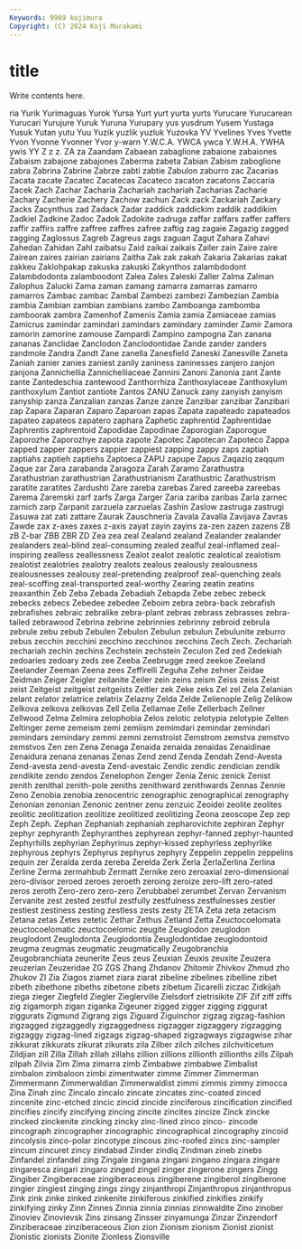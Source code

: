 ```yaml
---
Keywords: 9969 kojimura
Copyright: (C) 2024 Koji Murakami
---
```


# title

Write contents here.



ria Yurik Yurimaguas Yurok Yursa Yurt yurt yurta yurts
Yurucare Yurucarean Yurucari Yurujure Yuruk Yuruna Yurupary yus yusdrum Yusem
Yustaga Yusuk Yutan yutu Yuu Yuzik yuzlik yuzluk Yuzovka YV
Yvelines Yves Yvette Yvon Yvonne Yvonner Yvor y-warn Y.W.C.A. YWCA
ywca Y.W.H.A. YWHA ywis YY Z z z. ZA za
Zaandam Zabaean zabaglione zabaione zabaiones Zabaism zabajone zabajones Zaberma zabeta
Zabian Zabism zaboglione zabra Zabrina Zabrine Zabrze zabti zabtie Zabulon
zaburro zac Zacarias Zacata zacate Zacatec Zacatecas Zacateco zacaton zacatons
Zaccaria Zacek Zach Zachar Zacharia Zachariah zachariah Zacharias Zacharie Zachary
Zacherie Zachery Zachow zachun Zack zack Zackariah Zackary Zacks Zacynthus
zad Zadack Zadar zaddick zaddickim zaddik zaddikim Zadkiel Zadkine Zadoc
Zadok Zadokite zadruga zaffar zaffars zaffer zaffers zaffir zaffirs zaffre
zaffree zaffres zafree zaftig zag zagaie Zagazig zagged zagging Zaglossus
Zagreb Zagreus zags zaguan Zagut Zahara Zahavi Zahedan Zahidan Zahl
zaibatsu Zaid zaikai zaikais Zailer zain Zaire zaire Zairean zaires
zairian zairians Zaitha Zak zak zakah Zakaria Zakarias zakat zakkeu
Zaklohpakap zakuska zakuski Zakynthos zalambdodont Zalambdodonta zalamboodont Zalea Zales Zaleski
Zaller Zalma Zalman Zalophus Zalucki Zama zaman zamang zamarra zamarras
zamarro zamarros Zambac zambac Zambal Zambezi zambezi Zambezian Zambia zambia
Zambian zambian zambians zambo Zamboanga zambomba zamboorak zambra Zamenhof Zamenis
Zamia zamia Zamiaceae zamias Zamicrus zamindar zamindari zamindars zamindary zaminder
Zamir Zamora zamorin zamorine zamouse Zampardi Zampino zampogna Zan zanana
zananas Zanclidae Zanclodon Zanclodontidae Zande zander zanders zandmole Zandra Zandt
Zane zanella Zanesfield Zaneski Zanesville Zaneta Zaniah zanier zanies zaniest
zanily zaniness zaninesses zanjero zanjon zanjona Zannichellia Zannichelliaceae Zannini Zanoni
Zanonia zant Zante zante Zantedeschia zantewood Zanthorrhiza Zanthoxylaceae Zanthoxylum zanthoxylum
Zantiot zantiote Zantos ZANU Zanuck zany zanyish zanyism zanyship zanza
Zanzalian zanzas Zanze zanze Zanzibar zanzibar Zanzibari zap Zapara Zaparan
Zaparo Zaparoan zapas Zapata zapateado zapateados zapateo zapateos zapatero zaphara
Zaphetic zaphrentid Zaphrentidae Zaphrentis zaphrentoid Zapodidae Zapodinae Zaporogian Zaporogue Zaporozhe
Zaporozhye zapota zapote Zapotec Zapotecan Zapoteco Zappa zapped zapper zappers
zappier zappiest zapping zappy zaps zaptiah zaptiahs zaptieh zaptiehs Zaptoeca
ZAPU zapupe Zapus Zaqaziq zaqqum Zaque zar Zara zarabanda Zaragoza
Zarah Zaramo Zarathustra Zarathustrian zarathustrian Zarathustrianism Zarathustric Zarathustrism zaratite zaratites
Zardushti Zare zareba zarebas Zared zareeba zareebas Zarema Zaremski zarf
zarfs Zarga Zarger Zaria zariba zaribas Zarla zarnec zarnich zarp
Zarpanit zarzuela zarzuelas Zashin Zaslow zastruga zastrugi Zasuwa zat zati
zattare Zaurak Zauschneria Zavala Zavalla Zavijava Zavras Zawde zax z-axes
zaxes z-axis zayat zayin zayins za-zen zazen zazens ZB zB
Z-bar ZBB ZBR ZD Zea zea zeal Zealand zealand Zealander
zealander zealanders zeal-blind zeal-consuming zealed zealful zeal-inflamed zeal-inspiring zealless zeallessness
Zealot zealot zealotic zealotical zealotism zealotist zealotries zealotry zealots zealous
zealously zealousness zealousnesses zealousy zeal-pretending zealproof zeal-quenching zeals zeal-scoffing zeal-transported
zeal-worthy Zearing zeatin zeatins zeaxanthin Zeb Zeba Zebada Zebadiah Zebapda
Zebe zebec zebeck zebecks zebecs Zebedee zebedee Zeboim zebra zebra-back
zebrafish zebrafishes zebraic zebralike zebra-plant zebras zebrass zebrasses zebra-tailed zebrawood
Zebrina zebrine zebrinnies zebrinny zebroid zebrula zebrule zebu zebub Zebulen
Zebulon Zebulun zebulun Zebulunite zeburro zebus zecchin zecchini zecchino zecchinos
zecchins Zech Zech. Zechariah zechariah zechin zechins Zechstein zechstein Zeculon
Zed zed Zedekiah zedoaries zedoary zeds zee Zeeba Zeebrugge zeed
zeekoe Zeeland Zeelander Zeeman Zeena zees Zeffirelli Zeguha Zehe zehner
Zeidae Zeidman Zeiger Zeigler zeilanite Zeiler zein zeins zeism Zeiss
zeiss Zeist zeist Zeitgeist zeitgeist zeitgeists Zeitler zek Zeke zeks
Zel zel Zela Zelanian zelant zelator zelatrice zelatrix Zelazny Zelda
Zelde Zelienople Zelig Zelikow Zelkova zelkova zelkovas Zell Zella Zellamae
Zelle Zellerbach Zellner Zellwood Zelma Zelmira zelophobia Zelos zelotic zelotypia
zelotypie Zelten Zeltinger zeme zemeism zemi zemiism zemimdari zemindar zemindari
zemindars zemindary zemmi zemni zemstroist Zemstrom zemstva zemstvo zemstvos Zen
zen Zena Zenaga Zenaida zenaida zenaidas Zenaidinae Zenaidura zenana zenanas
Zenas Zend zend Zenda Zendah Zend-Avesta Zend-avesta zend-avesta Zend-avestaic Zendic
zendic zendician zendik zendikite zendo zendos Zenelophon Zenger Zenia Zenic
zenick Zenist zenith zenithal zenith-pole zeniths zenithward zenithwards Zennas Zennie
Zeno Zenobia zenobia zenocentric zenographic zenographical zenography Zenonian zenonian Zenonic
zentner zenu zenzuic Zeoidei zeolite zeolites zeolitic zeolitization zeolitize zeolitized
zeolitizing Zeona zeoscope Zep zep Zeph Zeph. Zephan Zephaniah zephaniah
zepharovichite zephiran Zephyr zephyr zephyranth Zephyranthes zephyrean zephyr-fanned zephyr-haunted Zephyrhills
zephyrian Zephyrinus zephyr-kissed zephyrless zephyrlike zephyrous zephyrs Zephyrus zephyrus zephyry
Zeppelin zeppelin zeppelins zequin zer Zeralda zerda zereba Zerelda Zerk
Zerla ZerlaZerlina Zerlina Zerline Zerma zermahbub Zermatt Zernike zero zeroaxial
zero-dimensional zero-divisor zeroed zeroes zeroeth zeroing zeroize zero-lift zero-rated zeros
zeroth Zero-zero zero-zero Zerubbabel zerumbet Zervan Zervanism Zervanite zest zested
zestful zestfully zestfulness zestfulnesses zestier zestiest zestiness zesting zestless zests
zesty ZETA Zeta zeta zetacism Zetana zetas Zetes zetetic Zethar
Zethus Zetland Zetta Zeuctocoelomata zeuctocoelomatic zeuctocoelomic zeugite Zeuglodon zeuglodon zeuglodont
Zeuglodonta Zeuglodontia Zeuglodontidae zeuglodontoid zeugma zeugmas zeugmatic zeugmatically Zeugobranchia Zeugobranchiata
zeunerite Zeus zeus Zeuxian Zeuxis zeuxite Zeuzera zeuzerian Zeuzeridae ZG
ZGS Zhang Zhdanov Zhitomir Zhivkov Zhmud zho Zhukov ZI Zia
Ziagos ziamet ziara ziarat zibeline zibelines zibelline zibet zibeth zibethone
zibeths zibetone zibets zibetum Zicarelli ziczac Zidkijah ziega zieger Ziegfeld
Ziegler Zieglerville Zielsdorf zietrisikite ZIF Zif ziff ziffs zig zigamorph
zigan ziganka Zigeuner zigged zigger zigging ziggurat ziggurats Zigmund Zigrang
zigs Ziguard Ziguinchor zigzag zigzag-fashion zigzagged zigzaggedly zigzaggedness zigzagger zigzaggery
zigzagging zigzaggy zigzag-lined zigzags zigzag-shaped zigzagways zigzagwise zihar zikkurat zikkurats
zikurat zikurats zila Zilber zilch zilches zilchviticetum Zildjian zill Zilla
Zillah zillah zillahs zillion zillions zillionth zillionths zills Zilpah zilpah
Zilvia Zim Zima zimarra zimb Zimbabwe zimbabwe Zimbalist zimbalon zimbaloon
zimbi zimentwater zimme Zimmer Zimmerman Zimmermann Zimmerwaldian Zimmerwaldist zimmi zimmis
zimmy zimocca Zina Zinah zinc Zincalo zincalo zincate zincates zinc-coated
zinced zincenite zinc-etched zincic zincid zincide zinciferous zincification zincified zincifies
zincify zincifying zincing zincite zincites zincize Zinck zincke zincked zinckenite
zincking zincky zinc-lined zinco zinco- zincode zincograph zincographer zincographic zincographical
zincography zincoid zincolysis zinco-polar zincotype zincous zinc-roofed zincs zinc-sampler zincum
zincuret zincy zindabad Zinder zindiq Zindman zineb zinebs Zinfandel zinfandel
zing Zingale zingana zingani zingano zingara zingare zingaresca zingari zingaro
zinged zingel zinger zingerone zingers Zingg Zingiber Zingiberaceae zingiberaceous zingiberene
zingiberol zingiberone zingier zingiest zinging zings zingy zinjanthropi Zinjanthropus zinjanthropus
Zink zink zinke zinked zinkenite zinkiferous zinkified zinkifies zinkify zinkifying
zinky Zinn Zinnes Zinnia zinnia zinnias zinnwaldite Zino zinober Zinoviev
Zinovievsk Zins zinsang Zinsser zinyamunga Zinzar Zinzendorf Zinziberaceae zinziberaceous Zion
zion Zionism zionism Zionist zionist Zionistic zionists Zionite Zionless Zionsville
